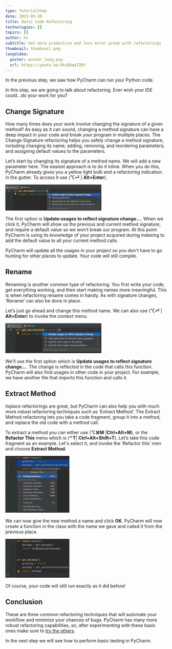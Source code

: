 ```yaml
---
type: TutorialStep
date: 2023-03-30
title: Basic Code Refactoring
technologies: []
topics: []
author: hs
subtitle: Get more productive and less error prone with refactorings
thumbnail: thumbnail.png
longVideo:
  poster: poster_long.png
  url: https://youtu.be/4kzEbqaT2DY
---
```


In the previous step, we saw how PyCharm can run your Python code.

In this step, we are going to talk about refactoring. Ever wish your IDE could…do your work for you?

## Change Signature
How many times does your work involve changing the signature of a given method? As easy as it can sound, changing a method signature can have a deep impact in your code and break your program in multiple places. The Change Signature refactoring helps you safely change a method signature, including changing its name; adding, removing, and reordering parameters; and assigning default values to the parameters.

Let’s start by changing its signature of a method name. We will add a new parameter here. The easiest approach is to do it inline. When you do this, PyCharm already gives you a yellow light bulb and a refactoring indication in the gutter. To access it use (**⌥⏎** | **Alt+Enter**).

<img src="update-usages.png" alt="Update Usages" width="300"/>

The first option is **Update usages to reflect signature change...**. When we click it, PyCharm will show us the previous and current method signature, and require a default value so we won’t break our program. At this point PyCharm is using its knowledge of your project acquired during indexing to add the default value to all your current method calls.

PyCharm will update all the usages in your project so you don't have to go hunting for other places to update. Your code will still compile. 

## Rename
Renaming is another common type of refactoring. You first write your code, get everything working, and then start making names more meaningful. This is when refactoring rename comes in handy. As with signature changes, ‘Rename’ can also be done in place.

Let’s just go ahead and change this method name. We can also use (**⌥⏎** | **Alt+Enter**) to invoke the context menu.

<img src="rename.png" alt="Rename" width="300"/>

We'll use the first option which is **Update usages to reflect signature change…**. The change is reflected in the code that calls this function. PyCharm will also find usages in other code in your project. For example, we have another file that imports this function and calls it.

## Extract Method
Inplace refactorings are great, but PyCharm can also help you with much more robust refactoring techniques such as ‘Extract Method’. The Extract Method refactoring lets you take a code fragment, group it into a method, and replace the old code with a method call.

To extract a method you can either use (**⌥⌘M** |**Ctrl+Alt+M**), or the **Refactor This** menu which is (**⌃T**| **Ctrl+Alt+Shift+T**). Let’s take this code fragment as an example. Let's select it, and invoke the ‘Refactor this’ men and choose **Extract Method**.

<img src="refactor-this.png" alt="Refactor This" width="200"/>

We can now give the new method a name and click **OK**. PyCharm will now create a function in the class with the name we gave and called it from the previous place. 

<img src="refactored.png" alt="refactored" width="200"/>

Of course, your code will still run exactly as it did before!

## Conclusion

These are three common refactoring techniques that will automate your workflow and minimize your chances of bugs. PyCharm has many more robust refactoring capabilities, so, after experimenting with these basic ones make sure to [try the others](https://www.jetbrains.com/help/pycharm/refactoring-source-code.html).

In the next step we will see how to perform basic testing in PyCharm.